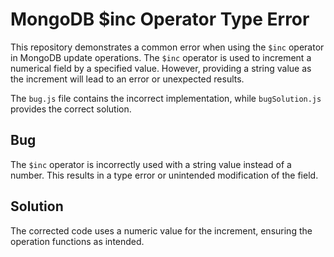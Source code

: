 # MongoDB $inc Operator Type Error

This repository demonstrates a common error when using the `$inc` operator in MongoDB update operations.  The `$inc` operator is used to increment a numerical field by a specified value.  However, providing a string value as the increment will lead to an error or unexpected results. 

The `bug.js` file contains the incorrect implementation, while `bugSolution.js` provides the correct solution.

## Bug
The `$inc` operator is incorrectly used with a string value instead of a number. This results in a type error or unintended modification of the field.

## Solution
The corrected code uses a numeric value for the increment, ensuring the operation functions as intended. 